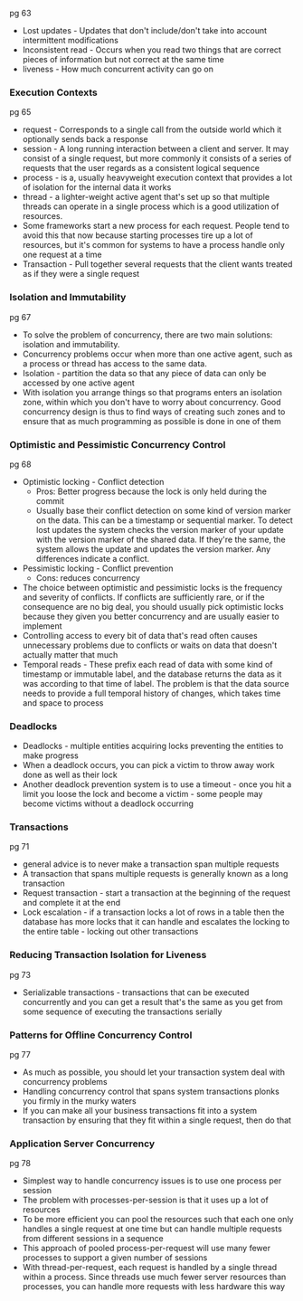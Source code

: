 
pg 63

- Lost updates - Updates that don't include/don't take into account intermittent modifications
- Inconsistent read - Occurs when you read two things that are correct pieces of information but not correct at the same time
- liveness - How much concurrent activity can go on


### Execution Contexts

pg 65

- request - Corresponds to a single call from the outside world which it optionally sends back a response
- session - A long running interaction between a client and server. It may consist of a single request, but more commonly it consists of a series of requests that the user regards as a consistent logical sequence
- process - is a, usually heavyweight execution context that provides a lot of isolation for the internal data it works
- thread - a lighter-weight active agent that's set up so that multiple threads can operate in a single process which is a good utilization of resources.
- Some frameworks start a new process for each request. People tend to avoid this that now because starting processes tire up a lot of resources, but it's common for systems to have a process handle only one request at a time
- Transaction - Pull together several requests that the client wants treated as if they were a single request


### Isolation and Immutability

pg 67

- To solve the problem of concurrency, there are two main solutions: isolation and immutability.
- Concurrency problems occur when more than one active agent, such as a process or thread has access to the same data.
- Isolation - partition the data so that any piece of data can only be accessed by one active agent
- With isolation you arrange things so that programs enters an isolation zone, within which you don't have to worry about concurrency. Good concurrency design is thus to find ways of creating such zones and to ensure that as much programming as possible is done in one of them


### Optimistic and Pessimistic Concurrency Control

pg 68

- Optimistic locking - Conflict detection
	- Pros: Better progress because the lock is only held during the commit
	- Usually base their conflict detection on some kind of version marker on the data. This can be a timestamp or sequential marker. To detect lost updates the system checks the version marker of your update with the version marker of the shared data. If they're the same, the system allows the update and updates the version marker. Any differences indicate a conflict.
- Pessimistic locking - Conflict prevention
	- Cons: reduces concurrency
- The choice between optimistic and pessimistic locks is the frequency and severity of conflicts. If conflicts are sufficiently rare, or if the consequence are no big deal, you should usually pick optimistic locks because they given you better concurrency and are usually easier to implement
- Controlling access to every bit of data that's read often causes unnecessary problems due to conflicts or waits on data that doesn't actually matter that much
- Temporal reads - These prefix each read of data with some kind of timestamp or immutable label, and the database returns the data as it was according to that time of label. The problem is that the data source needs to provide a full temporal history of changes, which takes time and space to process

### Deadlocks

- Deadlocks - multiple entities acquiring locks preventing the entities to make progress
- When a deadlock occurs, you can pick a victim to throw away work done as well as their lock
- Another deadlock prevention system is to use a timeout - once you hit a limit you loose the lock and become a victim - some people may become victims without a deadlock occurring


### Transactions

pg 71

- general advice is to never make a transaction span multiple requests
- A transaction that spans multiple requests is generally known as a long transaction
- Request transaction - start a transaction at the beginning of the request and complete it at the end
- Lock escalation - if a transaction locks a lot of rows in a table then the database has more locks that it can handle and escalates the locking to the entire table - locking out other transactions

### Reducing Transaction Isolation for Liveness

pg 73

- Serializable transactions - transactions that can be executed concurrently and you can get a result that's the same as you get from some sequence of executing the transactions serially


### Patterns for Offline Concurrency Control

pg 77

- As much as possible, you should let your transaction system deal with concurrency problems
- Handling concurrency control that spans system transactions plonks you firmly in the murky waters
- If you can make all your business transactions fit into a system transaction by ensuring that they fit within a single request, then do that


### Application Server Concurrency

pg 78

- Simplest way to handle concurrency issues is to use one process per session
- The problem with processes-per-session is that it uses up a lot of resources
- To be more efficient you can pool the resources such that each one only handles a single request at one time but can handle multiple requests from different sessions in a sequence
- This approach of pooled process-per-request will use many fewer processes to support a given number of sessions
- With thread-per-request, each request is handled by a single thread within a process. Since threads use much fewer server resources than processes, you can handle more requests with less hardware this way